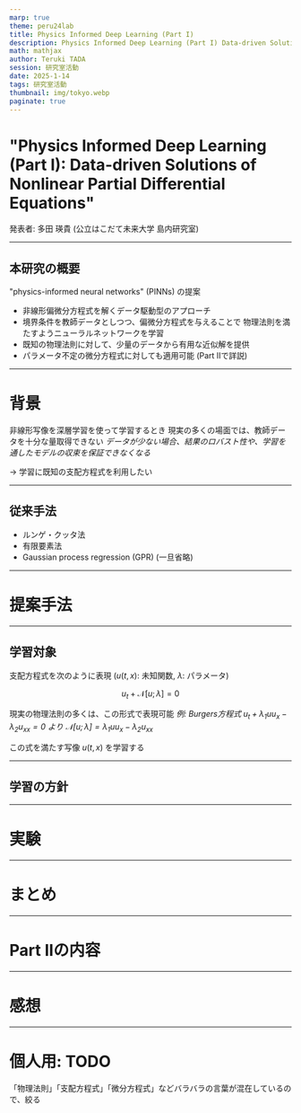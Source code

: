 ```yaml
---
marp: true
theme: peru24lab
title: Physics Informed Deep Learning (Part I)
description: Physics Informed Deep Learning (Part I) Data-driven Solutions of Nonlinear Partial Differential Equations
math: mathjax
author: Teruki TADA
session: 研究室活動
date: 2025-1-14
tags: 研究室活動
thumbnail: img/tokyo.webp
paginate: true
---
```


# "Physics Informed Deep Learning (Part I): Data-driven Solutions of Nonlinear Partial Differential Equations"

発表者: 多田 瑛貴 (公立はこだて未来大学 島内研究室)

---

## 本研究の概要

"physics-informed neural networks" (PINNs) の提案
- 非線形偏微分方程式を解くデータ駆動型のアプローチ
- 境界条件を教師データとしつつ、偏微分方程式を与えることで
  物理法則を満たすようニューラルネットワークを学習
- 既知の物理法則に対して、少量のデータから有用な近似解を提供
- パラメータ不定の微分方程式に対しても適用可能 (Part IIで詳説)

---

# 背景

非線形写像を深層学習を使って学習するとき
現実の多くの場面では、教師データを十分な量取得できない
*データが少ない場合、結果のロバスト性や、学習を通したモデルの収束を保証できなくなる*

-> 学習に既知の支配方程式を利用したい

---

## 従来手法

- ルンゲ・クッタ法
- 有限要素法 
- Gaussian process regression (GPR)
(一旦省略)

---

# 提案手法


---

## 学習対象

支配方程式を次のように表現 ($u(t, x)$: 未知関数, $\lambda$: パラメータ)

$$ u_t + \mathcal{N}[u; \lambda] = 0 $$

現実の物理法則の多くは、この形式で表現可能
*例: Burgers方程式 $u_t+\lambda_1uu_x-\lambda_2u_{xx}=0$ より $\mathcal{N}[u; \lambda] = \lambda_1uu_x-\lambda_2u_{xx}$*

この式を満たす写像 $u(t,x)$ を学習する

---

## 学習の方針

---

# 実験

---

# まとめ

---

# Part IIの内容

---

# 感想

---

# 個人用: TODO

「物理法則」「支配方程式」「微分方程式」などバラバラの言葉が混在しているので、絞る